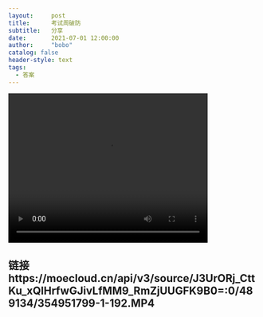 ```yaml
---
layout:     post
title:      考试周破防
subtitle:   分享
date:       2021-07-01 12:00:00
author:     "bobo"
catalog: false
header-style: text
tags:
  - 答案
---
```

<video src="https://moecloud.cn/api/v3/source/J3UrORj_CttKu_xQlHrfwGJivLfMM9_RmZjUUGFK9B0=:0/489134/354951799-1-192.MP4" width="400px" height="300px" controls="controls"></video>

## 链接https://moecloud.cn/api/v3/source/J3UrORj_CttKu_xQlHrfwGJivLfMM9_RmZjUUGFK9B0=:0/489134/354951799-1-192.MP4
